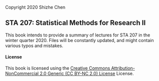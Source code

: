 
Copyright 2020 Shizhe Chen

## STA 207: Statistical Methods for Research II

This book intends to provide a summary of lectures for STA 207 in the winter quarter 2020. Files will be constantly updated, and might contain various typos and mistakes. 

#### License

This book is licensed using the [Creative Commons Attribution-NonCommercial 2.0 Generic (CC BY-NC 2.0) License](https://creativecommons.org/licenses/by-nc/2.0/) License.

